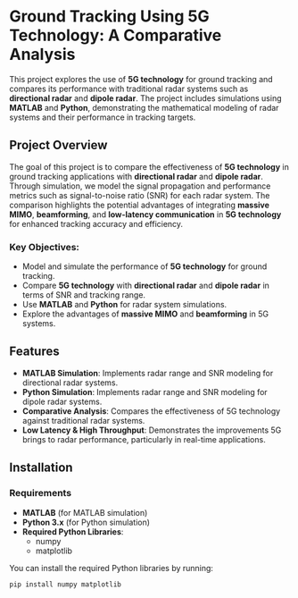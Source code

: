# Ground Tracking Using 5G Technology: A Comparative Analysis

This project explores the use of **5G technology** for ground tracking and compares its performance with traditional radar systems such as **directional radar** and **dipole radar**. The project includes simulations using **MATLAB** and **Python**, demonstrating the mathematical modeling of radar systems and their performance in tracking targets.

## Project Overview

The goal of this project is to compare the effectiveness of **5G technology** in ground tracking applications with **directional radar** and **dipole radar**. Through simulation, we model the signal propagation and performance metrics such as signal-to-noise ratio (SNR) for each radar system. The comparison highlights the potential advantages of integrating **massive MIMO**, **beamforming**, and **low-latency communication** in **5G technology** for enhanced tracking accuracy and efficiency.

### Key Objectives:
- Model and simulate the performance of **5G technology** for ground tracking.
- Compare **5G technology** with **directional radar** and **dipole radar** in terms of SNR and tracking range.
- Use **MATLAB** and **Python** for radar system simulations.
- Explore the advantages of **massive MIMO** and **beamforming** in 5G systems.

## Features

- **MATLAB Simulation**: Implements radar range and SNR modeling for directional radar systems.
- **Python Simulation**: Implements radar range and SNR modeling for dipole radar systems.
- **Comparative Analysis**: Compares the effectiveness of 5G technology against traditional radar systems.
- **Low Latency & High Throughput**: Demonstrates the improvements 5G brings to radar performance, particularly in real-time applications.

## Installation

### Requirements

- **MATLAB** (for MATLAB simulation)
- **Python 3.x** (for Python simulation)
- **Required Python Libraries**:
    - numpy
    - matplotlib

You can install the required Python libraries by running:

```bash
pip install numpy matplotlib
